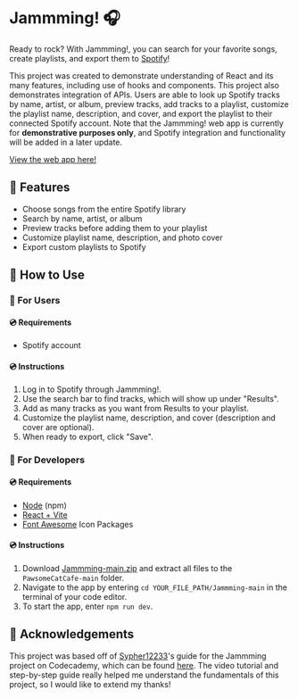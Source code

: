 # Jammming! :headphones:
Ready to rock? With Jammming!, you can search for your favorite songs, create playlists, and export them to [Spotify](https://open.spotify.com/)!

This project was created to demonstrate understanding of React and its many features, including use of hooks and components. This project also demonstrates integration of APIs. Users are able to look up Spotify tracks by name, artist, or album, preview tracks, add tracks to a playlist, customize the playlist name, description, and cover, and export the playlist to their connected Spotify account. Note that the Jammming! web app is currently for **demonstrative purposes only**, and Spotify integration and functionality will be added in a later update.

[View the web app here!](https://kclout.github.io/Jammming/)

## :musical_note: Features
- Choose songs from the entire Spotify library
- Search by name, artist, or album
- Preview tracks before adding them to your playlist
- Customize playlist name, description, and photo cover
- Export custom playlists to Spotify

## :musical_note: How to Use

### :microphone: For Users

#### :cd: Requirements
- Spotify account

#### :cd: Instructions
1. Log in to Spotify through Jammming!.
2. Use the search bar to find tracks, which will show up under "Results".
3. Add as many tracks as you want from Results to your playlist.
4. Customize the playlist name, description, and cover (description and cover are optional).
5. When ready to export, click "Save".

### :microphone: For Developers

#### :cd: Requirements
- [Node](https://nodejs.org/en/download/) (npm)
- [React + Vite](https://vite.dev/guide/)
- [Font Awesome](https://docs.fontawesome.com/web/use-with/react) Icon Packages

#### :cd: Instructions
1. Download [Jammming-main.zip](https://github.com/kclout/Jammming/archive/refs/heads/main.zip) and extract all files to the `PawsomeCatCafe-main` folder.
2. Navigate to the app by entering `cd YOUR_FILE_PATH/Jammming-main` in the terminal of your code editor.
3. To start the app, enter `npm run dev`.

## :musical_note: Acknowledgements
This project was based off of [Sypher12233](https://github.com/Sypher12233)'s guide for the Jammming project on Codecademy, which can be found [here](https://github.com/Sypher12233/CC_jammming?tab=readme-ov-file#jammming-guides). The video tutorial and step-by-step guide really helped me understand the fundamentals of this project, so I would like to extend my thanks!